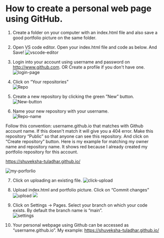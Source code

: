 # How to create a personal web page using GitHub.
1. Create a folder on your computer with an index.html file and also save a good portfolio picture on the same folder.
2. Open VS code editor. Open your index.html file and code as below. And Save!
![vscode-editor](https://user-images.githubusercontent.com/97779778/156959005-f41e57fc-921c-4ae5-b942-16dff5d59ef3.png)
3. Login into your account using username and password on http://www.github.com. OR Create a profile if you don't have one. <br>
![login-page](https://user-images.githubusercontent.com/97779778/156959094-632c07f6-1313-45cb-af87-de7c51de09f7.png)

4. Click on “Your repositories” <br>
![Repo](https://user-images.githubusercontent.com/97779778/156959116-650008a5-302b-43c6-abdc-ec25820e2fa8.png)


5. Create a new repository by clicking the green ”New” button.<br>
![New-button](https://user-images.githubusercontent.com/97779778/156959138-36f0cdd8-dbb2-418c-bb66-4eb14c649334.png)


6. Name your new repository with your username.<br>
![Repo-name](https://user-images.githubusercontent.com/97779778/156959162-aa06b8f3-b2bb-4ddc-8f7a-1276f17e0c34.png)

Follow this convention: username.github.io that matches with Github account name. If this doesn't match it will give you a 404 error. 
Make this repository “Public” so that anyone can see this repository. And click on “Create repository” button.
Here is my example for matching my owner name and repository name. It shows red because I already created my portfolio repository for this account. 

https://shuveksha-tuladhar.github.io/ <br>

![my-porforlio](https://user-images.githubusercontent.com/97779778/156959189-35366dcf-c6da-4dfa-8d55-63057e4052ce.png)



7. Click on uploading an existing file. ![click-upload](https://user-images.githubusercontent.com/97779778/156959214-9d18c7c3-6e8d-43ea-afc6-0c6c5bb8d674.png)


8. Upload index.html and portfolio picture. Click on “Commit changes”![upload](https://user-images.githubusercontent.com/97779778/156959242-a25dd23f-82c1-48d9-b310-84bcd4bd051b.png)
![](https://user-images.githubusercontent.com/97779778/156959338-da90a6aa-68f0-493f-a14e-978384bd7cf9.png)


9. Click on Settings -> Pages. Select your branch on which your code exists. By default the branch name is “main”. <br>
![settings](https://user-images.githubusercontent.com/97779778/156959683-d361c546-dcc0-49ab-95e1-85bcfee9d24e.png)

10. Your personal webpage using Github can be accessed as “username.github.io”.
My example: https://shuveksha-tuladhar.github.io/
